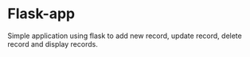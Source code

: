 # Flask-app
Simple application using flask to add new record, update record, delete record and display records.
